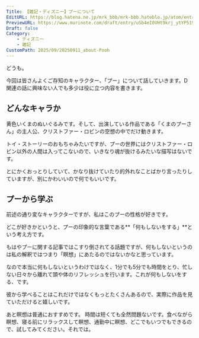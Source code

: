 ```yaml
---
Title: 【雑記・ディズニー】プーについて
EditURL: https://blog.hatena.ne.jp/mrk_bbb/mrk-bbb.hateblo.jp/atom/entry/6802888565226432521
PreviewURL: https://www.murinote.com/draft/entry/uSb4eI0VHt9krj_ytYP51S5ZZBE
Draft: false
Category:
    - ディズニー
    - 雑記
CustomPath: 2025/09/20250911_about-Pooh
---
```



どうも。

今回は皆さんよくご存知のキャラクター、「プー」について話していきます。D関連の話に興味ない人でも多少は役に立つ内容を書きます。

## どんなキャラか
黄色いくまのぬいぐるみです。そして、出演している作品である「くまのプーさん」の主人公、クリストファー・ロビンの空想の中でだけ動きます。

トイ・ストーリーのおもちゃみたいですが、プーの世界にはクリストファー・ロビン以外の人間は入ってこないので、いきなり魂が抜けるみたいな描写はないです。

とにかくおっとりしていて、かなり抜けていたり的外れなことばかり言ったりしていますが、別にかわいいので何でもいいです。

## プーから学ぶ
前述の通り変なキャラクターですが、私はこのプーの性格が好きです。

どこが好きかというと、プーの印象的な言葉である**「何もしないをする」**という考え方です。

もはやプーに関する記事ではこすり倒されてる話題ですが、何もしないというのは私の解釈ではつまり「瞑想」にあたるのではないかなと思っています。

なので本当に何もしないというわけではなく、1分でも5分でも時間をとり、忙しない日々から離れて頭や体のリフレッシュを行います。これが何もしないをする、です。

彼から学べることはこれだけではなくもっとたくさんあるので、実際に作品を見ていただけると嬉しいです。

あと瞑想は普通におすすめです。
時間は短くても全然問題ないです。食べながら瞑想、寝る前にリラックスして瞑想、通勤中に瞑想、どこでもいつでもできるので、試してみてください。それでは。


